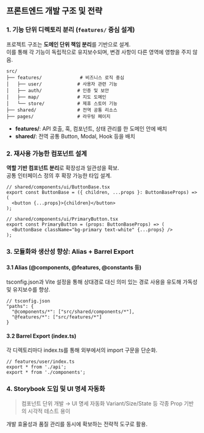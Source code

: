## 프론트엔드 개발 구조 및 전략

### 1. 기능 단위 디렉토리 분리 (`features/` 중심 설계)

프로젝트 구조는 **도메인 단위 책임 분리**를 기반으로 설계. <br/>
이를 통해 각 기능이 독립적으로 유지보수되며, 변경 사항이 다른 영역에 영향을 주지 않음.
```
src/
├── features/              # 비즈니스 로직 중심
│   ├── user/             # 사용자 관련 기능
│   ├── auth/             # 인증 및 보안
│   ├── map/              # 지도 도메인
│   └── store/            # 제휴 스토어 기능
├── shared/               # 전역 공통 리소스
├── pages/                # 라우팅 페이지
```
- **features/**: API 호출, 훅, 컴포넌트, 상태 관리를 한 도메인 안에 배치
- **shared/**: 전역 공통 Button, Modal, Hook 등을 배치

### 2. 재사용 가능한 컴포넌트 설계
**역할 기반 컴포넌트 분리**로 확장성과 일관성을 확보.<br/>
공통 인터페이스 정의 후 확장 가능한 타입 설계.<br/>
```tsx
// shared/components/ui/ButtonBase.tsx
export const ButtonBase = ({ children, ...props }: ButtonBaseProps) => (
  <button {...props}>{children}</button>
);

// shared/components/ui/PrimaryButton.tsx
export const PrimaryButton = (props: ButtonBaseProps) => (
  <ButtonBase className="bg-primary text-white" {...props} />
);
```

### 3. 모듈화와 생산성 향상: Alias + Barrel Export
#### 3.1 Alias (@components, @features, @constants 등)
tsconfig.json과 Vite 설정을 통해 상대경로 대신 의미 있는 경로 사용을 유도해 가독성 및 유지보수를 향상.

```
// tsconfig.json
"paths": {
  "@components/*": ["src/shared/components/*"],
  "@features/*": ["src/features/*"]
}
```

#### 3.2 Barrel Export (index.ts)
각 디렉토리마다 index.ts를 통해 외부에서의 import 구문을 단순화.
```
// features/user/index.ts
export * from './api';
export * from './components';
```

### 4. Storybook 도입 및 UI 명세 자동화
> 컴포넌트 단위 개발 → UI 명세 자동화
> Variant/Size/State 등 각종 Prop 기반의 시각적 테스트 용이

개발 효율성과 품질 관리를 동시에 확보하는 전략적 도구로 활용.
